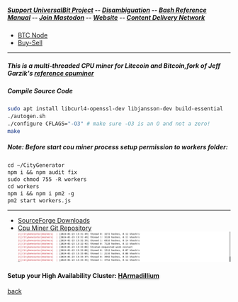 ##### [Support UniversalBit Project](https://github.com/universalbit-dev/universalbit-dev/tree/main/support) -- [Disambiguation](https://en.wikipedia.org/wiki/Wikipedia:Disambiguation) -- [Bash Reference Manual](https://www.gnu.org/software/bash/manual/html_node/index.html) -- [Join Mastodon](https://mastodon.social/invite/wTHp2hSD) -- [Website](https://www.universalbit.it/) -- [Content Delivery Network](https://universalbitcdn.it/)


* [BTC Node](https://github.com/universalbit-dev/universalbit-dev/tree/main/blockchain/bitcoin)
* [Buy-Sell](https://github.com/universalbit-dev/gekko-m4-globular-cluster/blob/master/README.md)

---
##### This is a multi-threaded CPU miner for Litecoin and Bitcoin,fork of Jeff Garzik's [reference cpuminer](https://github.com/pooler/cpuminer/releases)
##### Compile Source Code 

```bash
sudo apt install libcurl4-openssl-dev libjansson-dev build-essential
./autogen.sh
./configure CFLAGS="-O3" # make sure -O3 is an O and not a zero!
make
```

##### Note: Before start cou miner process setup permission to workers folder:
```
cd ~/CityGenerator
npm i && npm audit fix
sudo chmod 755 -R workers
cd workers
npm i && npm i pm2 -g
pm2 start workers.js
```

---
* [SourceForge Downloads](https://sourceforge.net/projects/cpuminer/files/)
* [Cpu Miner Git Repository](https://github.com/pooler/cpuminer)
![CityGenerator](https://github.com/universalbit-dev/CityGenerator/blob/master/workers/citygenerator-workers.png "citygenerator")

#### Setup your High Availability Cluster: [HArmadillium](https://github.com/universalbit-dev/armadillium/blob/main/HArmadillium.md)

[back](./)
